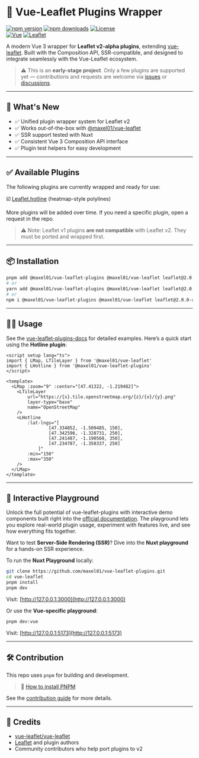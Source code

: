 # 🔌 Vue-Leaflet Plugins Wrapper

[![npm version][npm-version-src]][npm-version-href]
[![npm downloads][npm-downloads-src]][npm-downloads-href]
[![License][license-src]][license-href] \
[![Vue][vue-src]][vue-href]
[![Leaflet][leaflet-src]][leaflet-href]

A modern Vue 3 wrapper for **Leaflet v2-alpha plugins**, extending [vue-leaflet](https://github.com/Maxel01/vue-leaflet).
Built with the Composition API, SSR-compatible, and designed to integrate seamlessly with the Vue-Leaflet ecosystem.

> ⚠️ This is an **early-stage project**. Only a few plugins are supported yet — contributions and requests are welcome via [issues](https://github.com/Maxel01/vue-leaflet-plugins/issues) or [discussions](https://github.com/Maxel01/vue-leaflet-plugins/discussions).

---

## 🚀 What's New

* ✅ Unified plugin wrapper system for Leaflet v2
* ✅ Works out-of-the-box with [@maxel01/vue-leaflet](https://github.com/Maxel01/vue-leaflet)
* ✅ SSR support tested with Nuxt
* ✅ Consistent Vue 3 Composition API interface
* ✅ Plugin test helpers for easy development

---

## ✅ Available Plugins

The following plugins are currently wrapped and ready for use:

☑️ [Leaflet.hotline](https://github.com/iosphere/Leaflet.hotline) (heatmap-style polylines)

More plugins will be added over time. If you need a specific plugin, open a request in the repo.

> ⚠️ Note: Leaflet v1 plugins **are not compatible** with Leaflet v2. They must be ported and wrapped first.

---

## 📦 Installation

```bash
pnpm add @maxel01/vue-leaflet-plugins @maxel01/vue-leaflet leaflet@2.0.0-alpha
# or
yarn add @maxel01/vue-leaflet-plugins @maxel01/vue-leaflet leaflet@2.0.0-alpha
# or
npm i @maxel01/vue-leaflet-plugins @maxel01/vue-leaflet leaflet@2.0.0-alpha
```
---

## 🧑‍💻 Usage

See the [vue-leaflet-plugins-docs](https://maxel01.github.io/vue-leaflet-plugins/) for detailed examples.
Here’s a quick start using the **Hotline plugin**:

```vue
<script setup lang="ts">
import { LMap, LTileLayer } from '@maxel01/vue-leaflet'
import { LHotline } from '@maxel01/vue-leaflet-plugins'
</script>

<template>
  <LMap :zoom="9" :center="[47.41322, -1.219482]">
    <LTileLayer
        url="https://{s}.tile.openstreetmap.org/{z}/{x}/{y}.png"
        layer-type="base"
        name="OpenStreetMap"
    />
    <LHotline
        :lat-lngs="[
                [47.334852, -1.509485, 150],
                [47.342596, -1.328731, 250],
                [47.241487, -1.190568, 350],
                [47.234787, -1.358337, 250]
            ]"
        :min="150"
        :max="350"
    />
  </LMap>
</template>
```

---

## 🧪 Interactive Playground

Unlock the full potential of vue-leaflet-plugins with interactive demo components built right into the [official documentation](https://maxel01.github.io/vue-leaflet-plugins/). The playground lets you explore real-world plugin usage, experiment with features live, and see how everything fits together.

Want to test **Server-Side Rendering (SSR)**? Dive into the **Nuxt playground** for a hands-on SSR experience.

To run the **Nuxt Playground** locally:

```bash
git clone https://github.com/maxel01/vue-leaflet-plugins.git
cd vue-leaflet
pnpm install
pnpm dev
```
Visit: [http://127.0.0.1:3000](http://127.0.0.1:3000)

Or use the **Vue-specific playground**:

```bash
pnpm dev:vue
```

Visit: [http://127.0.0.1:5173](http://127.0.0.1:5173)

---

## 🛠 Contribution

This repo uses `pnpm` for building and development.

> 📘 [How to install PNPM](https://pnpm.io/installation)

See the [contribution guide](https://maxel01.github.io/vue-leaflet-plugins/getting-started/contribution.html) for more details.

---

## 🙌 Credits

* [vue-leaflet/vue-leaflet](https://github.com/vue-leaflet/vue-leaflet)
* [Leaflet](https://leafletjs.com/) and plugin authors
* Community contributors who help port plugins to v2

<!-- Badges -->

[npm-version-src]: https://img.shields.io/npm/v/@maxel01/vue-leaflet-plugins/latest.svg?color=0F81C2
[npm-version-href]: https://www.npmjs.com/package/@maxel01/vue-leaflet-plugins
[npm-downloads-src]: https://img.shields.io/npm/dm/@maxel01/vue-leaflet-plugins.svg
[npm-downloads-href]: https://www.npmjs.com/package/@maxel01/vue-leaflet-plugins
[license-src]: https://img.shields.io/npm/l/@maxel01/vue-leaflet-plugins.svg
[license-href]: https://www.npmjs.com/package/@maxel01/vue-leaflet-plugins
[vue-src]: https://img.shields.io/npm/dependency-version/@maxel01/vue-leaflet-plugins/peer/vue?label=Vue&logo=vue.js&colorA=18181B
[vue-href]: https://vuejs.org
[leaflet-src]: https://img.shields.io/npm/dependency-version/@maxel01/vue-leaflet-plugins/peer/leaflet?label=Leaflet&logo=leaflet&colorA=18181B
[leaflet-href]: https://leafletjs.com/